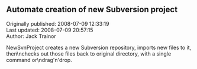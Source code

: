## Automate creation of new Subversion project  
Originally published: 2008-07-09 12:33:19  
Last updated: 2008-07-09 20:57:15  
Author: Jack Trainor  
  
NewSvnProject creates a new Subversion repository, imports new files to it, then\nchecks out those files back to original directory, with a single command or\ndrag'n'drop.
